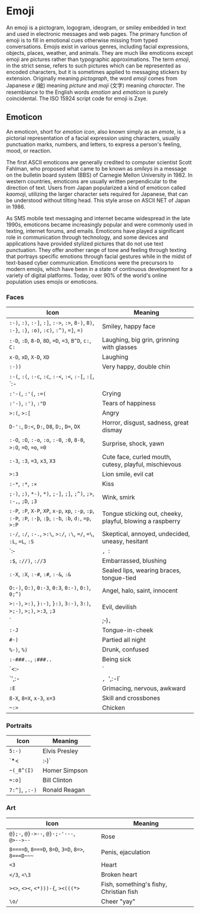 # Emoji

An emoji is a pictogram, logogram, ideogram, or smiley embedded in text and used in electronic messages and web pages. The primary function of emoji is to fill in emotional cues otherwise missing from typed conversations. Emojis exist in various genres, including facial expressions, objects, places, weather, and animals. They are much like emoticons except emoji are pictures rather than typographic approximations. The term *emoji*, in the strict sense, refers to such pictures which can be represented as encoded characters, but it is sometimes applied to messaging stickers by extension. Originally meaning *pictograph*, the word *emoji* comes from Japanese *e* (絵) meaning *picture* and *moji* (文字) meaning *character*. The resemblance to the English words *emotion* and *emoticon* is purely coincidental. The ISO 15924 script code for emoji is Zsye.

## Emoticon

An emoticon, short for *emotion icon*, also known simply as an *emote*, is a pictorial representation of a facial expression using characters, usually punctuation marks, numbers, and letters, to express a person's feeling, mood, or reaction.

The first ASCII emoticons are generally credited to computer scientist Scott Fahlman, who proposed what came to be known as *smileys* in a message on the bulletin board system (BBS) of Carnegie Mellon University in 1982. In western countries, emoticons are usually written perpendicular to the direction of text. Users from Japan popularized a kind of emoticon called *kaomoji*, utilizing the larger character sets required for Japanese, that can be understood without tilting head. This style arose on ASCII NET of Japan in 1986.

As SMS mobile text messaging and internet became widespread in the late 1990s, emoticons became increasingly popular and were commonly used in texting, internet forums, and emails. Emoticons have played a significant role in communication through technology, and some devices and applications have provided stylized pictures that do not use text punctuation. They offer another range of tone and feeling through texting that portrays specific emotions through facial gestures while in the midst of text-based cyber communication. Emoticons were the precursors to modern emojis, which have been in a state of continuous development for a variety of digital platforms. Today, over 90% of the world's online population uses emojis or emoticons.

### Faces

| Icon | Meaning |
|-|-|
| `:‑)`, `:)`, `:-]`, `:]`, `:->`, `:>`, `8-)`, `8)`, `:-}`, `:}`, `:o)`, `:c)`, `:^)`, `=]`, `=)` | Smiley, happy face |
| `:‑D`, `:D`, `8‑D`, `8D`, `=D`, `=3`, `B^D`, `c:`, `C:` | Laughing, big grin, grinning with glasses |
| `x‑D`, `xD`, `X‑D`, `XD` | Laughing |
| `:-))` | Very happy, double chin |
| `:‑(`, `:(`, `:‑c`, `:c`, `:‑<`, `:<`, `:‑[`, `:[`, `:-||`, `:{`, `:@`, `:(`, `;(` | Frown, sad, pouting |
| `:'‑(`, `:'(`, `:=(` | Crying |
| `:'‑)`, `:')`, `:"D` | Tears of happiness |
| `>:(`, `>:[` | Angry |
| `D‑':`, `D:<`, `D:`, `D8`, `D;`, `D=`, `DX` | Horror, disgust, sadness, great dismay |
| `:‑O`, `:O`, `:‑o`, `:o`, `:-0`, `:0`, `8‑0`, `>:O`, `=O`, `=o`, `=0` | Surprise, shock, yawn |
| `:-3`, `:3`, `=3`, `x3`, `X3` | Cute face, curled mouth, cutesy, playful, mischievous |
| `>:3`  | Lion smile, evil cat |
| `:-*`, `:*`, `:×` | Kiss |
| `;‑)`, `;)`, `*-)`, `*)`, `;‑]`, `;]`, `;^)`, `;>`, `:‑,`, `;D`, `;3` | Wink, smirk |
| `:‑P`, `:P`, `X‑P`, `XP`, `x‑p`, `xp`, `:‑p`, `:p`, `:‑Þ`, `:Þ`, `:‑þ`, `:þ`, `:‑b`, `:b`, `d:`, `=p`, `>:P` | Tongue sticking out, cheeky, playful, blowing a raspberry |
| `:-/`, `:/`, `:‑.`, `>:\`, `>:/`, `:\`, `=/`, `=\`, `:L`, `=L`, `:S` | Skeptical, annoyed, undecided, uneasy, hesitant |
| `:‑|`, `:|` | Straight face, no expression, indecision |
| `:$`, `://)`, `://3` | Embarrassed, blushing |
| `:‑X`, `:X`, `:‑#`, `:#`, `:‑&`, `:&` | Sealed lips, wearing braces, tongue-tied |
| `O:‑)`, `O:)`, `0:‑3`, `0:3`, `0:‑)`, `0:)`, `0;^)` | Angel, halo, saint, innocent |
| `>:‑)`, `>:)`, `}:‑)`, `}:)`, `3:‑)`, `3:)`, `>;‑)`, `>;)`, `>:3`, `;3` | Evil, devilish |
| `|;‑)`, `|‑O`, `B-)` | Cool, bored, yawning |
| `:‑J` | Tongue-in-cheek |
| `#‑)` | Partied all night |
| `%‑)`, `%)` | Drunk, confused |
| `:‑###..`, `:###..` | Being sick |
| `<:‑|` | Dumb, dunce-like |
| `',:-|`, `',:-l` | Skeptical, disbelief, disapproval |
| `:E` | Grimacing, nervous, awkward |
| `8-X`, `8=X`, `x-3`, `x=3` | Skill and crossbones |
| `~:>` | Chicken |

### Portraits

| Icon | Meaning |
| -|-|
| `5:‑)` | Elvis Presley |
| `*<|:‑)` | Santa Claus |
| `~(_8^(I)` | Homer Simpson |
| `=:o]` | Bill Clinton |
| `7:^]`, `,:‑)` | Ronald Reagan |

### Art

| Icon | Meaning |
| -|-|
| `@};-`, `@}->--`, `@}‑;‑'‑‑‑`, `@>‑‑>‑‑` | Rose |
| `8====D`, `8===D`, `8=D`, `3=D`, `8=>`, `8===D~~~` | Penis, ejaculation |
| `<3` | Heart |
| `</3`, `<\3` | Broken heart |
| `><>`, `<><`, `<*)))‑{`, `><(((*>` | Fish, something's fishy, Christian fish |
| `\o/` | Cheer "yay" |
